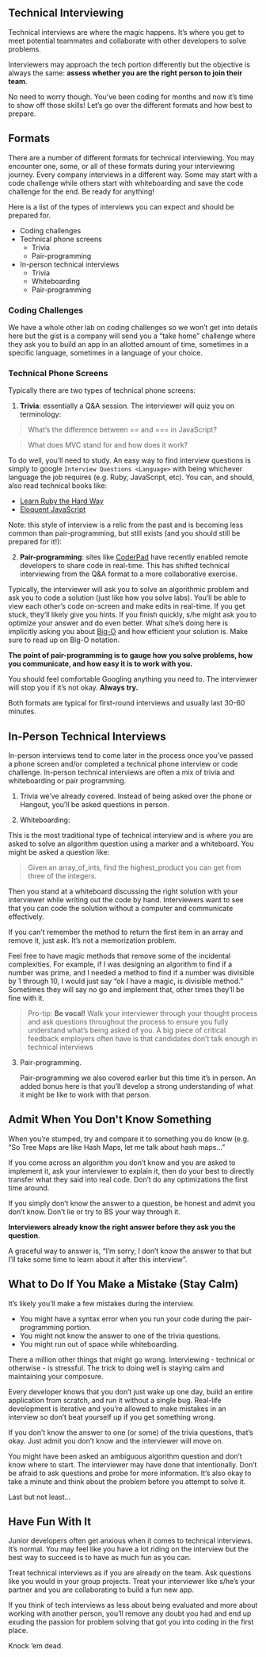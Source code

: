 ## Technical Interviewing

Technical interviews are where the magic happens. It’s where you get to meet potential teammates and collaborate with other developers to solve problems. 

Interviewers may approach the tech portion differently but the objective is always the same: **assess whether you are the right person to join their team**.

No need to worry though. You’ve been coding for months and now it’s time to show off those skills! Let’s go over the different formats and how best to prepare. 

## Formats

There are a number of different formats for technical interviewing. You may encounter one, some, or all of these formats during your interviewing journey. Every company interviews in a different way. Some may start with a code challenge while others start with whiteboarding and save the code challenge for the end. Be ready for anything! 

Here is a list of the types of interviews you can expect and should be prepared for.

- Coding challenges
- Technical phone screens
  - Trivia
  - Pair-programming
- In-person technical interviews
  - Trivia
  - Whiteboarding
  - Pair-programming

### Coding Challenges

We have a whole other lab on coding challenges so we won’t get into details here but the gist is a company will send you a “take home” challenge where they ask you to build an app in an allotted amount of time, sometimes in a specific language, sometimes in a language of your choice. 

### Technical Phone Screens

Typically there are two types of technical phone screens:

1. **Trivia**: essentially a Q&A session. The interviewer will quiz you on terminology:

> What’s the difference between == and === in JavaScript?

> What does MVC stand for and how does it work?

To do well, you’ll need to study. An easy way to find interview questions is simply to google `Interview Questions <Language>` with <language> being whichever language the job requires (e.g. Ruby, JavaScript, etc). You can, and should, also read technical books like:

- [Learn Ruby the Hard Way](http://learnrubythehardway.org/book/)
- [Eloquent JavaScript](http://eloquentjavascript.net/)

Note: this style of interview is a relic from the past and is becoming less common than pair-programming, but still exists (and you should still be prepared for it!):

2. **Pair-programming**: sites like [CoderPad](https://coderpad.io/) have recently enabled remote developers to share code in real-time. This has shifted technical interviewing from the Q&A format to a more collaborative exercise.

Typically, the interviewer will ask you to solve an algorithmic problem and ask you to code a solution (just like how you solve labs). You’ll be able to view each other’s code on-screen and make edits in real-time. If you get stuck, they’ll likely give you hints. If you finish quickly, s/he might ask you to optimize your answer and do even better. What s/he’s doing here is implicitly asking you about [Big-O](https://www.interviewcake.com/article/java/big-o-notation-time-and-space-complexity) and how efficient your solution is. Make sure to read up on Big-O notation.

**The point of pair-programming is to gauge how you solve problems, how you communicate, and how easy it is to work with you.**

You should feel comfortable Googling anything you need to. The interviewer will stop you if it’s not okay. **Always try.** 

Both formats are typical for first-round interviews and usually last 30-60 minutes.

## In-Person Technical Interviews

In-person interviews tend to come later in the process once you’ve passed a phone screen and/or completed a technical phone interview or code challenge.  In-person technical interviews are often a mix of trivia and whiteboarding or pair programming.

1. Trivia we’ve already covered. Instead of being asked over the phone or Hangout, you’ll be asked questions in person. 

2. Whiteboarding:

This is the most traditional type of technical interview and is where you are asked to solve an algorithm question using a marker and a whiteboard. You might be asked a question like: 
> Given an array_of_ints, find the highest_product you can get from three of the integers.

Then you stand at a whiteboard discussing the right solution with your interviewer while writing out the code by hand. Interviewers want to see that you can code the solution without a computer and communicate effectively. 

If you can’t remember the method to return the first item in an array and remove it, just ask. It’s not a memorization problem.

Feel free to have magic methods that remove some of the incidental complexities. For example, if I was designing an algorithm to find if a number was prime, and I needed a method to find if a number was divisible by 1 through 10, I would just say “ok I have a magic, is divisible method.” Sometimes they will say no go and implement that, other times they’ll be fine with it.

> Pro-tip: **Be vocal!** Walk your interviewer through your thought process and ask questions throughout the process to ensure you fully understand what’s being asked of you. A big piece of critical feedback employers often have is that candidates don’t talk enough in technical interviews 

3. Pair-programming.

	Pair-programming we also covered earlier but this time it’s in person. An added bonus here is that you’ll develop a strong understanding of what it might be like to work with that person. 


## Admit When You Don't Know Something 

When you’re stumped, try and compare it to something you do know (e.g. “So Tree Maps are like Hash Maps, let me talk about hash maps...”


If you come across an algorithm you don’t know and you are asked to implement it, ask your interviewer to explain it, then do your best to directly transfer what they said into real code. Don’t do any optimizations the first time around.

If you simply don’t know the answer to a question, be honest and admit you don’t know. Don’t lie or try to BS your way through it. 

**Interviewers already know the right answer before they ask you the question**.

A graceful way to answer is, “I’m sorry, I don’t know the answer to that but I’ll take some time to learn about it after this interview”. 

## What to Do If You Make a Mistake (Stay Calm)

It’s likely you’ll make a few mistakes during the interview. 

- You might have a syntax error when you run your code during the pair-programming portion.
- You might not know the answer to one of the trivia questions.
- You might run out of space while whiteboarding.

There a million other things that might go wrong. Interviewing - technical or otherwise - is stressful. The trick to doing well is staying calm and maintaining your composure.

Every developer knows that you don’t just wake up one day, build an entire application from scratch, and run it without a single bug. Real-life development is iterative and you’re allowed to make mistakes in an interview so don’t beat yourself up if you get something wrong.

If you don’t know the answer to one (or some) of the trivia questions, that’s okay. Just admit you don’t know and the interviewer will move on.

You might have been asked an ambiguous algorithm question and don’t know where to start. The interviewer may have done that intentionally. Don’t be afraid to ask questions and probe for more information. It’s also okay to take a minute and think about the problem before you attempt to solve it.

Last but not least...

## Have Fun With It

Junior developers often get anxious when it comes to technical interviews. It’s normal. You may feel like you have a lot riding on the interview but the best way to succeed is to have as much fun as you can. 

Treat technical interviews as if you are already on the team. Ask questions like you would in your group projects. Treat your interviewer like s/he’s your partner and you are collaborating to build a fun new app.

If you think of tech interviews as less about being evaluated and more about working with another person, you’ll remove any doubt you had and end up exuding the passion for problem solving that got you into coding in the first place.

Knock ‘em dead.
